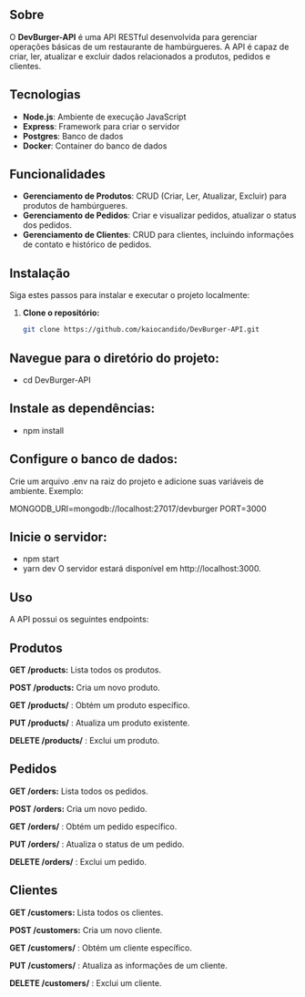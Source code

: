 ## Sobre

O **DevBurger-API** é uma API RESTful desenvolvida para gerenciar operações básicas de um restaurante de hambúrgueres. A API é capaz de criar, ler, atualizar e excluir dados relacionados a produtos, pedidos e clientes.

## Tecnologias

- **Node.js**: Ambiente de execução JavaScript
- **Express**: Framework para criar o servidor
- **Postgres**: Banco de dados
- **Docker**: Container do banco de dados


## Funcionalidades

- **Gerenciamento de Produtos**: CRUD (Criar, Ler, Atualizar, Excluir) para produtos de hambúrgueres.
- **Gerenciamento de Pedidos**: Criar e visualizar pedidos, atualizar o status dos pedidos.
- **Gerenciamento de Clientes**: CRUD para clientes, incluindo informações de contato e histórico de pedidos.

## Instalação

Siga estes passos para instalar e executar o projeto localmente:

1. **Clone o repositório:**

   ```bash
   git clone https://github.com/kaiocandido/DevBurger-API.git

## Navegue para o diretório do projeto:
- cd DevBurger-API

## Instale as dependências:
- npm install

## Configure o banco de dados:

Crie um arquivo .env na raiz do projeto e adicione suas variáveis de ambiente. Exemplo:

MONGODB_URI=mongodb://localhost:27017/devburger
PORT=3000

## Inicie o servidor:
- npm start
- yarn dev
O servidor estará disponível em http://localhost:3000.

## Uso

A API possui os seguintes endpoints:

## Produtos

**GET /products:** 
Lista todos os produtos.

**POST /products:**
Cria um novo produto.

**GET /products/**
: Obtém um produto específico.

**PUT /products/**
: Atualiza um produto existente.

**DELETE /products/**
: Exclui um produto.

## Pedidos

**GET /orders:**
Lista todos os pedidos.

**POST /orders:**
Cria um novo pedido.

**GET /orders/**
: Obtém um pedido específico.

**PUT /orders/**
: Atualiza o status de um pedido.

**DELETE /orders/**
: Exclui um pedido.

## Clientes

**GET /customers:**
Lista todos os clientes.

**POST /customers:**
Cria um novo cliente.

**GET /customers/**
: Obtém um cliente específico.

**PUT /customers/**
: Atualiza as informações de um cliente.

**DELETE /customers/**
: Exclui um cliente.
